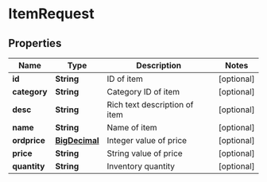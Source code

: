
# ItemRequest

## Properties
Name | Type | Description | Notes
------------ | ------------- | ------------- | -------------
**id** | **String** | ID of item |  [optional]
**category** | **String** | Category ID of item |  [optional]
**desc** | **String** | Rich text description of item |  [optional]
**name** | **String** | Name of item |  [optional]
**ordprice** | [**BigDecimal**](BigDecimal.md) | Integer value of price |  [optional]
**price** | **String** | String value of price |  [optional]
**quantity** | **String** | Inventory quantity |  [optional]



